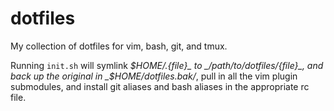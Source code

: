 dotfiles
========

My collection of dotfiles for vim, bash, git, and tmux.

Running `init.sh` will symlink _$HOME/.{file}_ to _/path/to/dotfiles/{file}_, and back up the original in _$HOME/dotfiles.bak/_, pull in all the vim plugin submodules, and install git aliases and bash aliases in the appropriate rc file.
